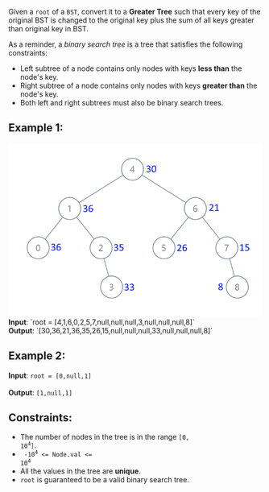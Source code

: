 Given a `root` of a `BST`, convert it to a <b>Greater Tree</b> such that 
every key of the original BST is changed to the original key plus the sum of all keys greater than original key in BST.

As a reminder, a <em>binary search tree</em> is a tree that satisfies the following constraints:
* Left subtree of a node contains only nodes with keys <b>less than</b> the node's key.
* Right subtree of a node contains only nodes with keys <b>greater than</b> the node's key.
* Both left and right subtrees must also be binary search trees.

## Example 1:

<img src="tree.png" />
<b>Input</b>: `root = [4,1,6,0,2,5,7,null,null,null,3,null,null,null,8]` <br />
<b>Output</b>: `[30,36,21,36,35,26,15,null,null,null,33,null,null,null,8]`

## Example 2:

<b>Input</b>: `root = [0,null,1]` <br />  
<b>Output</b>: `[1,null,1]`


Constraints:
-----------------------
*    The number of nodes in the tree is in the range <code>[0, 10<sup>4</sup>]</code>.
*    <code> -10<sup>4</sup> <= Node.val <= 10<sup>4</sup></code>
*    All the values in the tree are **unique**.
*    `root` is guaranteed to be a valid binary search tree.
